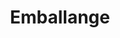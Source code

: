 ---
title: Emballange
description: "Vous trouverez ci-dessous une liste de sacs en plastique couramment utilisés pour l'emballage. Nous utilisons différents matériaux pour produire une variété de sacs en plastique, chaque type étant le mieux adapté à des fins différentes. Notre équipe de vente est heureuse de vous aider à choisir le bon type pour vos besoins."
image: src/assets/images/plastic-packaging.png
imageAlt: Sac en plastique alimentaire ordinaire
tags:
  - plasticCategories_fr
materials:
  - title: "PP | Polypropylène"
    id: pp
    description: Les sacs en polypropylène (PP) sont transparents et résistants aux perforations. Ceux-ci offrent un moyen efficace et simple de protéger et de stocker divers produits alimentaires. Ces sacs sont une excellente solution pour préserver la fraîcheur de vos produits en empêchant l'humidité de s'infiltrer.
    types:
      - title: Sachet uni
        id: pp-bottom
        variations:
          - thickness: "25"
            prodList: "ppbottom25mic"
          - thickness: "30"
            prodList: "ppbottom30mic"
          - thickness: "50"
            prodList: "ppbottom50mic"
          - thickness: "60"
            prodList: "ppbottom60mic"
      - title: Sachet à fermeture adhésive
        id: pp-side
        variations:
          - thickness: "30"
            prodList: "ppside30mic"
      - title: Blanc opaque
        id: pp-white
        variations:
          - thickness: "30"
            prodList: "ppwhite30mic"
  - title: "HDPE | Polyéthylène de haute densité​"
    id: hd
    description: Les sacs en polyéthylène haute densité (HDPE) sont plus résistants que d'autres à une épaisseur inférieure grâce à la densité du matériau. Ces sacs coûtent le moins cher par sac car moins de matériau est utilisé. Le HDPE est un matériau sans additif. Ce matériau a également les meilleures propriétés de rétention d'humidité ce qui en fait un excellent choix pour stocker vos produits.
    types:
      - title: Sachet uni
        id: hd-bottom
        variations:
          - thickness: "12"
            prodList: "hdbottom12mic"
          - thickness: "50"
            prodList: "hdbottom50mic"
      - title: Sac blanc ou turquoise
        id: hd-color
        variations:
          - thickness: "80"
            prodList: "hdbcolour80mic"
  - title: "LDPE | Polyéthylène de basse densité"
    id: ld
    description: Les sacs en polyéthylène de basse densité (LDPE) sont des emballages de haute qualité à un prix raisonnable. Le LDPE est flexible en termes de taille, de couleur et de style. Ce matériau est souple, mais aussi durable et résistant à la plupart des composés caustiques. Les sacs en LDPE peuvent être utilisés pour stocker des pièces de machines ou emballer des produits surgelés.
    types:
      - title: Sachet uni
        id: ld-plain
        variations:
          - thickness: "45"
            prodList: "ldplain45mic"
          - thickness: "50"
            prodList: "ldplain50mic"
          - thickness: "60"
            prodList: "ldplain60mic"
          - thickness: "80"
            prodList: "ldplain80mic"
          - thickness: "100"
            prodList: "ldplain100mic"
          - thickness: ""
            prodList: "ldzipper"
  - title: "NY/PE | Nylon / Polyéthylène"
    id: laminates
    description: Les plastique stratifié en nylon ou polyéthylène sont utilisés pour produire des sacs sous vide de qualité alimentaire. Les sacs sous vide aident à prolonger la durée de conservation d'une variété de produits. Ils offrent une excellente barrière de protection et gardent l'humidité en dehors de l'emballage.
    types:
      - title: Sac sous vide
        id: vacuum
        variations:
          - thickness: "70"
            prodList: "vacuum"
---